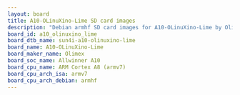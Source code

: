 ```yaml
---
layout: board
title: A10-OLinuXino-Lime SD card images
description: "Debian armhf SD card images for A10-OLinuXino-Lime by Olimex, SoC: Allwinner A10, CPU ISA: armv7"
board_id: a10_olinuxino_lime
board_dtb_name: sun4i-a10-olinuxino-lime
board_name: A10-OLinuXino-Lime
board_maker_name: Olimex
board_soc_name: Allwinner A10
board_cpu_name: ARM Cortex A8 (armv7)
board_cpu_arch_isa: armv7
board_cpu_arch_debian: armhf
---
```


